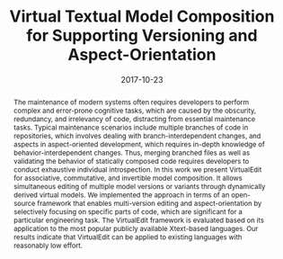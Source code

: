 ---
abstract: The maintenance of modern systems often requires developers to perform complex
  and error-prone cognitive tasks, which are caused by the obscurity, redundancy,
  and irrelevancy of code, distracting from essential maintenance tasks.  Typical
  maintenance scenarios include multiple branches of code in repositories, which involves
  dealing with branch-interdependent changes, and aspects in aspect-oriented development,
  which requires in-depth knowledge of behavior-interdependent changes.  Thus, merging
  branched files as well as validating the behavior of statically composed code requires
  developers to conduct exhaustive individual introspection.    In this work we present
  VirtualEdit for associative, commutative, and invertible model composition. It allows
  simultaneous editing of multiple model versions or variants through dynamically
  derived virtual models.  We implemented the approach in terms of an open-source
  framework that enables multi-version editing and aspect-orientation by selectively
  focusing on specific parts of code, which are significant for a particular engineering
  task.    The VirtualEdit framework is evaluated based on its application to the
  most popular publicly available Xtext-based languages.  Our results indicate that
  VirtualEdit can be applied to existing languages with reasonably low effort.
authors:
- Robert Bill
- Patrick Neubauer
- Manuel Wimmer
date: '2017-10-23'
featured: false
links:
- name: Publik
  url: https://publik.tuwien.ac.at/showentry.php?ID=261415&lang=2
publication: 'Talk: 10th ACM SIGPLAN International Conference on Software Language
  Engineering (SLE), Vancouver, Canada; 10-23-2017 - 10-24-2017; in: "Proceedings
  of the 2017 ACM SIGPLAN International Conference on Software Language Engineering,
  SLE 2017, Vancouver, Canada, October 23-24, 2017", (2017), 67 - 78'
publication_types:
- '1'
publishDate: '2017-10-23'
title: Virtual Textual Model Composition for Supporting Versioning and Aspect-Orientation
url_pdf: http://publik.tuwien.ac.at/files/publik_261415.pdf
---